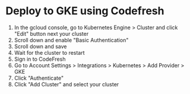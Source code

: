 # Deploy to GKE using Codefresh

1. In the gcloud console, go to Kubernetes Engine > Cluster and click "Edit" button next your cluster
2. Scroll down and enable "Basic Authentication"
3. Scroll down and save
4. Wait for the cluster to restart
5. Sign in to CodeFresh
6. Go to Account Settings > Integrations > Kubernetes > Add Provider > GKE
7. Click "Authenticate"
8. Click "Add Cluster" and select your cluster
